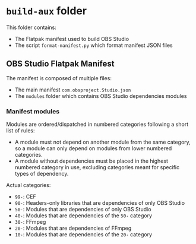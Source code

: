 # `build-aux` folder

This folder contains:
- The Flatpak manifest used to build OBS Studio
- The script `format-manifest.py` which format manifest JSON files

## OBS Studio Flatpak Manifest

The manifest is composed of multiple files:
 - The main manifest `com.obsproject.Studio.json`
 - The `modules` folder which contains OBS Studio dependencies modules

### Manifest modules

Modules are ordered/dispatched in numbered categories following a short list of rules:
- A module must not depend on another module from the same category, so a module can only depend on modules from lower numbered categories.
- A module without dependencies must be placed in the highest numbered category in use, excluding categories meant for specific types of dependency.

Actual categories:
 - `99-`: CEF
 - `90-`: Headers-only libraries that are dependencies of only OBS Studio
 - `50-`: Modules that are dependencies of only OBS Studio
 - `40-`: Modules that are dependencies of the `50-` category
 - `30-`: FFmpeg
 - `20-`: Modules that are dependencies of FFmpeg
 - `10-`: Modules that are dependencies of the `20-` category
